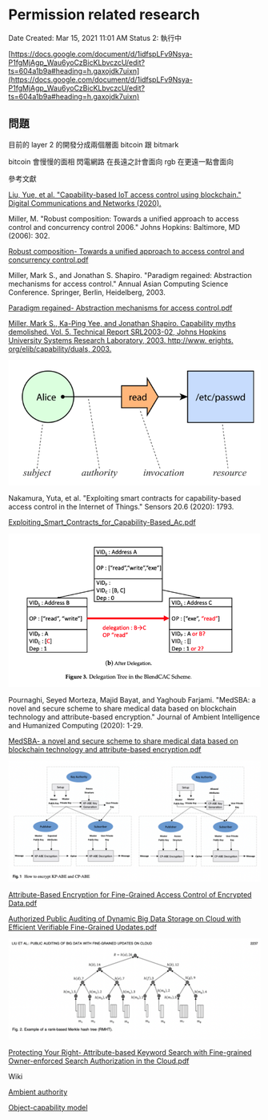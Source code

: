 # Permission related research

Date Created: Mar 15, 2021 11:01 AM
Status 2: 執行中

[https://docs.google.com/document/d/1idfspLFv9Nsya-P1fgMjAgp_Wau6yoCzBicKLbvczcU/edit?ts=604a1b9a#heading=h.gaxojdk7uixn](https://docs.google.com/document/d/1idfspLFv9Nsya-P1fgMjAgp_Wau6yoCzBicKLbvczcU/edit?ts=604a1b9a#heading=h.gaxojdk7uixn)

## 問題

目前的 layer 2 的開發分成兩個層面  bitcoin 跟 bitmark

bitcoin 會慢慢的面相 閃電網路    在長遠之計會面向  rgb 在更遠一點會面向 

參考文獻

[Liu, Yue, et al. "Capability-based IoT access control using blockchain." Digital Communications and Networks (2020).](https://www.sciencedirect.com/science/article/pii/S2352864820302844)

Miller, M. "Robust composition: Towards a unified approach to access control and concurrency control 2006." Johns Hopkins: Baltimore, MD (2006): 302.

[Robust composition- Towards a unified approach to access control and concurrency control.pdf](Permission%20related%20research%200dba3d31e97443fb9fc54f1a80c5bd1c/Robust_composition-_Towards_a_unified_approach_to_access_control_and_concurrency_control.pdf)

Miller, Mark S., and Jonathan S. Shapiro. "Paradigm regained: Abstraction mechanisms for access control." Annual Asian Computing Science Conference. Springer, Berlin, Heidelberg, 2003.

[Paradigm regained- Abstraction mechanisms for access control.pdf](Permission%20related%20research%200dba3d31e97443fb9fc54f1a80c5bd1c/Paradigm_regained-_Abstraction_mechanisms_for_access_control.pdf)

[Miller, Mark S., Ka-Ping Yee, and Jonathan Shapiro. Capability myths demolished. Vol. 5. Technical Report SRL2003-02, Johns Hopkins University Systems Research Laboratory, 2003. http://www. erights. org/elib/capability/duals, 2003.](https://www.researchgate.net/profile/Jonathan-Shapiro-5/publication/2927483_Capability_Myths_Demolished/links/56c7220e08ae0d3b1b65d294/Capability-Myths-Demolished.pdf)

![Permission%20related%20research%200dba3d31e97443fb9fc54f1a80c5bd1c/_2021-03-16_5.31.45.png](Permission%20related%20research%200dba3d31e97443fb9fc54f1a80c5bd1c/_2021-03-16_5.31.45.png)

Nakamura, Yuta, et al. "Exploiting smart contracts for capability-based access control in the Internet of Things." Sensors 20.6 (2020): 1793.

[Exploiting_Smart_Contracts_for_Capability-Based_Ac.pdf](Permission%20related%20research%200dba3d31e97443fb9fc54f1a80c5bd1c/Exploiting_Smart_Contracts_for_Capability-Based_Ac.pdf)

![Permission%20related%20research%200dba3d31e97443fb9fc54f1a80c5bd1c/_2021-03-16_6.23.24.png](Permission%20related%20research%200dba3d31e97443fb9fc54f1a80c5bd1c/_2021-03-16_6.23.24.png)

Pournaghi, Seyed Morteza, Majid Bayat, and Yaghoub Farjami. "MedSBA: a novel and secure scheme to share medical data based on blockchain technology and attribute-based encryption." Journal of Ambient Intelligence and Humanized Computing (2020): 1-29.

[MedSBA- a novel and secure scheme to share medical data based on blockchain technology and attribute-based encryption.pdf](Permission%20related%20research%200dba3d31e97443fb9fc54f1a80c5bd1c/MedSBA-_a_novel_and_secure_scheme_to_share_medical_data_based_on_blockchain_technology_and_attribute-based_encryption.pdf)

![Permission%20related%20research%200dba3d31e97443fb9fc54f1a80c5bd1c/_2021-03-17_5.08.23.png](Permission%20related%20research%200dba3d31e97443fb9fc54f1a80c5bd1c/_2021-03-17_5.08.23.png)

[Attribute-Based Encryption for Fine-Grained Access Control of Encrypted Data.pdf](Permission%20related%20research%200dba3d31e97443fb9fc54f1a80c5bd1c/Attribute-Based_Encryption_for_Fine-Grained_Access_Control_of_Encrypted_Data.pdf)

[Authorized Public Auditing of Dynamic Big Data Storage on Cloud with Efficient Verifiable Fine-Grained Updates.pdf](Permission%20related%20research%200dba3d31e97443fb9fc54f1a80c5bd1c/Authorized_Public_Auditing_of_Dynamic_Big_Data_Storage_on_Cloud_with_Efficient_Verifiable_Fine-Grained_Updates.pdf)

![Permission%20related%20research%200dba3d31e97443fb9fc54f1a80c5bd1c/_2021-03-17_5.16.16.png](Permission%20related%20research%200dba3d31e97443fb9fc54f1a80c5bd1c/_2021-03-17_5.16.16.png)

[Protecting Your Right- Attribute-based Keyword Search with Fine-grained Owner-enforced Search Authorization in the Cloud.pdf](Permission%20related%20research%200dba3d31e97443fb9fc54f1a80c5bd1c/Protecting_Your_Right-_Attribute-based_Keyword_Search_with_Fine-grained_Owner-enforced_Search_Authorization_in_the_Cloud.pdf)

Wiki

[Ambient authority](https://en.wikipedia.org/wiki/Ambient_authority)

[Object-capability model](https://en.wikipedia.org/wiki/Object-capability_model)